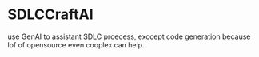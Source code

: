 # SDLCCraftAI
  use GenAI to assistant SDLC proecess, exccept code generation because lof of opensource even cooplex can help.
